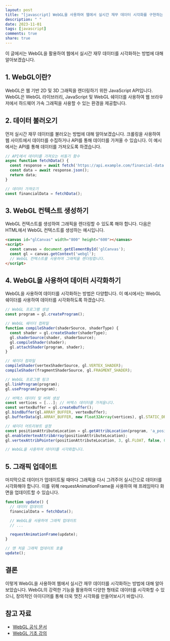 ```yaml
---
layout: post
title: "[javascript] WebGL을 사용하여 웹에서 실시간 재무 데이터 시각화를 구현하는 방법"
description: " "
date: 2023-11-01
tags: [javascript]
comments: true
share: true
---
```


이 글에서는 WebGL을 활용하여 웹에서 실시간 재무 데이터를 시각화하는 방법에 대해 알아보겠습니다.

## 1. WebGL이란?

WebGL은 웹 기반 2D 및 3D 그래픽을 렌더링하기 위한 JavaScript API입니다. WebGL은 WebGL 라이브러리, JavaScript 및 WebGL 쉐이더를 사용하여 웹 브라우저에서 하드웨어 가속 그래픽을 사용할 수 있는 환경을 제공합니다.

## 2. 데이터 불러오기

먼저 실시간 재무 데이터를 불러오는 방법에 대해 알아보겠습니다. 크롤링을 사용하여 웹 사이트에서 데이터를 수집하거나 API를 통해 데이터를 가져올 수 있습니다. 이 예시에서는 API를 통해 데이터를 가져오도록 하겠습니다.

```javascript
// API에서 데이터를 가져오는 비동기 함수
async function fetchData() {
  const response = await fetch('https://api.example.com/financial-data');
  const data = await response.json();
  return data;
}

// 데이터 가져오기
const financialData = fetchData();
```

## 3. WebGL 컨텍스트 생성하기

WebGL 컨텍스트를 생성하여 그래픽을 렌더링할 수 있도록 해야 합니다. 다음은 HTML에서 WebGL 컨텍스트를 생성하는 예시입니다.

```html
<canvas id="glCanvas" width="800" height="600"></canvas>
<script>
  const canvas = document.getElementById('glCanvas');
  const gl = canvas.getContext('webgl');
  // WebGL 컨텍스트를 사용하여 그래픽을 렌더링합니다.
</script>
```

## 4. WebGL을 사용하여 데이터 시각화하기

WebGL을 사용하여 데이터를 시각화하는 방법은 다양합니다. 이 예시에서는 WebGL 쉐이더를 사용하여 데이터를 시각화하도록 하겠습니다.

```javascript
// WebGL 프로그램 생성
const program = gl.createProgram();

// WebGL 쉐이더 컴파일
function compileShader(shaderSource, shaderType) {
  const shader = gl.createShader(shaderType);
  gl.shaderSource(shader, shaderSource);
  gl.compileShader(shader);
  gl.attachShader(program, shader);
}

// 쉐이더 컴파일
compileShader(vertexShaderSource, gl.VERTEX_SHADER);
compileShader(fragmentShaderSource, gl.FRAGMENT_SHADER);

// WebGL 프로그램 링크
gl.linkProgram(program);
gl.useProgram(program);

// 버텍스 데이터 및 버퍼 생성
const vertices = [...]; // 버텍스 데이터를 가져옵니다.
const vertexBuffer = gl.createBuffer();
gl.bindBuffer(gl.ARRAY_BUFFER, vertexBuffer);
gl.bufferData(gl.ARRAY_BUFFER, new Float32Array(vertices), gl.STATIC_DRAW);

// 쉐이더 어트리뷰트 설정
const positionAttributeLocation = gl.getAttribLocation(program, 'a_position');
gl.enableVertexAttribArray(positionAttributeLocation);
gl.vertexAttribPointer(positionAttributeLocation, 3, gl.FLOAT, false, 0, 0);

// WebGL을 사용하여 데이터를 시각화합니다.
```

## 5. 그래픽 업데이트

마지막으로 데이터가 업데이트될 때마다 그래픽을 다시 그려주어 실시간으로 데이터를 시각화해야 합니다. 이를 위해 requestAnimationFrame을 사용하여 매 프레임마다 화면을 업데이트할 수 있습니다.

```javascript
function update() {
  // 데이터 업데이트
  financialData = fetchData();

  // WebGL을 사용하여 그래픽 업데이트
  // ...

  requestAnimationFrame(update);
}

// 맨 처음 그래픽 업데이트 호출
update();
```

## 결론

이렇게 WebGL을 사용하여 웹에서 실시간 재무 데이터를 시각화하는 방법에 대해 알아보았습니다. WebGL의 강력한 기능을 활용하여 다양한 형태로 데이터를 시각화할 수 있으니, 창의적인 아이디어를 통해 더욱 멋진 시각화를 만들어보시기 바랍니다.

## 참고 자료

- [WebGL 공식 문서](https://developer.mozilla.org/ko/docs/Web/API/WebGL_API)
- [WebGL 기초 강의](https://www.youtube.com/watch?v=kB0ZVUrI4Aw)